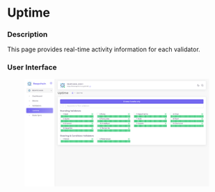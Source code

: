# Uptime

### Description

This page provides real-time activity information for each validator.

### User Interface

<figure><img src="../../../.gitbook/assets/image (14).png" alt=""><figcaption></figcaption></figure>
